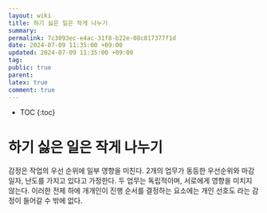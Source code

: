 ```yaml
---
layout: wiki
title: 하기 싫은 일은 작게 나누기
summary: 
permalink: 7c3093ec-e4ac-31f8-b22e-08c817377f1d
date: 2024-07-09 11:35:00 +09:00
updated: 2024-07-09 11:35:00 +09:00
tag: 
public: true
parent: 
latex: true
comment: true
---
```


* TOC
{:toc}

# 하기 싫은 일은 작게 나누기

감정은 작업의 우선 순위에 일부 영향을 미친다. 2개의 업무가 동등한 우선순위와 마감 일자, 난도를 가지고 있다고 가정한다. 두 업무는 독립적이며, 서로에게 영향을 미치지 않는다. 이러한 전제 하에 개개인이 진행 순서를 결정하는 요소에는 개인 선호도 라는 감정이 들어갈 수 밖에 없다.

